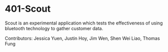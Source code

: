 # 401-Scout

Scout is an experimental application which tests the effectiveness of using bluetooth technology to gather customer data.

Contributors: Jessica Yuen, Justin Hoy, Jim Wen, Shen Wei Liao, Thomas Fung
